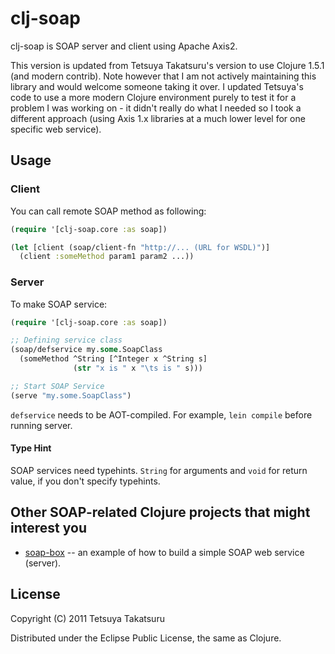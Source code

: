 # clj-soap

clj-soap is SOAP server and client using Apache Axis2.

This version is updated from Tetsuya Takatsuru's version to use Clojure 1.5.1 (and modern contrib). Note however that I am not actively maintaining this library and would welcome someone taking it over. I updated Tetsuya's code to use a more modern Clojure environment purely to test it for a problem I was working on - it didn't really do what I needed so I took a different approach (using Axis 1.x libraries at a much lower level for one specific web service).

## Usage

### Client

You can call remote SOAP method as following:
```clojure
(require '[clj-soap.core :as soap])

(let [client (soap/client-fn "http://... (URL for WSDL)")]
  (client :someMethod param1 param2 ...))
```
### Server

To make SOAP service:
```clojure
(require '[clj-soap.core :as soap])

;; Defining service class
(soap/defservice my.some.SoapClass
  (someMethod ^String [^Integer x ^String s]
              (str "x is " x "\ts is " s)))

;; Start SOAP Service
(serve "my.some.SoapClass")
```
`defservice` needs to be AOT-compiled.
For example, `lein compile` before running server.

#### Type Hint

SOAP services need typehints.
`String` for arguments and `void` for return value,
if you don't specify typehints.

## Other SOAP-related Clojure projects that might interest you

* [soap-box](https://github.com/slipset/soap-box) -- an example of how to build a simple SOAP web service (server).


## License

Copyright (C) 2011 Tetsuya Takatsuru

Distributed under the Eclipse Public License, the same as Clojure.

